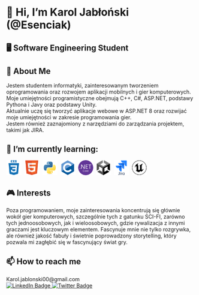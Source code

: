 <h1>👋 Hi, I’m Karol Jabłoński (@Esenciak)</h1>
<h2>🖥️ Software Engineering Student</h2>
<h2>👀 About Me</h2>
<p>Jestem studentem informatyki, zainteresowanym tworzeniem oprogramowania oraz rozwojem aplikacji mobilnych i gier komputerowych.
Moje umiejętności programistyczne obejmują C++, C#, ASP.NET, podstawy Pythona i Javy oraz podstawy Unity.<br>
Aktualnie uczę się tworzyć aplikacje webowe w ASP.NET 8 oraz rozwijać moje umiejętności w zakresie programowania gier.<br>
Jestem również zaznajomiony z narzędziami do zarządzania projektem, takimi jak JIRA.</p>
<h2>🌱 I’m currently learning:</h2>
<div>
  <img src="https://github.com/devicons/devicon/blob/master/icons/css3/css3-plain-wordmark.svg"  title="CSS3" alt="CSS" width="40" height="40"/>&nbsp;
  <img src="https://github.com/devicons/devicon/blob/master/icons/html5/html5-original.svg" title="HTML5" alt="HTML" width="40" height="40"/>&nbsp;
  <img src="https://github.com/devicons/devicon/blob/1119b9f84c0290e0f0b38982099a2bd027a48bf1/icons/python/python-original.svg" title="Python 3.0" alt="Python 3.0" width="40" height="40"/>&nbsp;
  <img src="https://github.com/devicons/devicon/blob/master/icons/c/c-original.svg" title="C++, C#" alt="C++" width="40" height="40"/>&nbsp;
  <img src="https://github.com/devicons/devicon/blob/master/icons/dotnetcore/dotnetcore-original.svg" title="ASP.NET" width="40" height="40"/>&nbsp;
  <img src="https://github.com/devicons/devicon/blob/master/icons/unity/unity-original.svg" title="Unity" width="40" height="40"/>&nbsp;
  <img src="https://github.com/devicons/devicon/blob/master/icons/jira/jira-original-wordmark.svg" title="JIRA" idth="40" height="40"/>&nbsp;
  <img src="https://github.com/devicons/devicon/blob/1119b9f84c0290e0f0b38982099a2bd027a48bf1/icons/unrealengine/unrealengine-original.svg" title="Unreal Engine 5" alt="Unreal Engine 5" width="40" height="40"/>&nbsp;
</div>
<h2>🎮 Interests</h2>
 <p>Poza programowaniem, moje zainteresowania koncentrują się głównie wokół gier komputerowych, szczególnie tych z gatunku SCI-FI, zarówno tych jednoosobowych, jak i wieloosobowych, gdzie rywalizacja z innymi graczami jest kluczowym elementem. Fascynuje mnie nie tylko rozgrywka, ale również jakość fabuły i świetnie poprowadzony storytelling, który pozwala mi zagłębić się w fascynujący świat gry.</p>
<h2>📫 How to reach me</h2>
 Karol.jablonski00@gmail.com

<!---
Esenciak/Esenciak is a ✨ special ✨ repository because its `README.md` (this file) appears on your GitHub profile.
You can click the Preview link to take a look at your changes.
--->

<div id="badges">
  <a href="https://www.linkedin.com/in/karol-jabłoński-25739a215/">
    <img src="https://img.shields.io/badge/LinkedIn-blue?style=for-the-badge&logo=linkedin&logoColor=white" alt="LinkedIn Badge"/>
  </a>
  <a href="https://twitter.com/Karolek_00_jab">
    <img src="https://img.shields.io/badge/Twitter-blue?style=for-the-badge&logo=twitter&logoColor=white" alt="Twitter Badge"/>
  </a>
</div>
